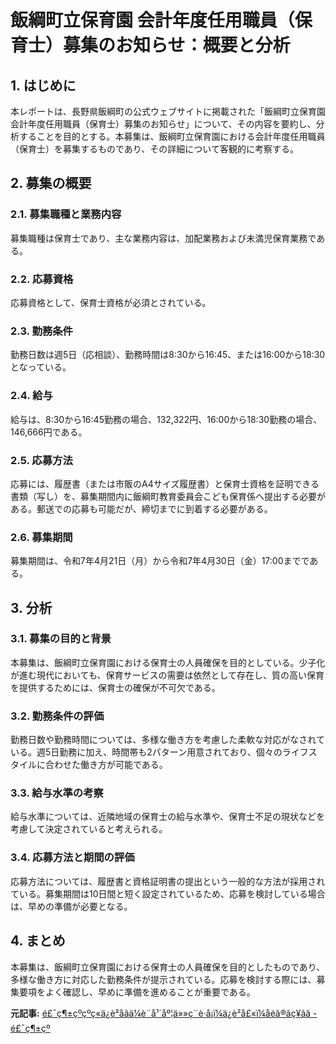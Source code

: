 # 飯綱町立保育園 会計年度任用職員（保育士）募集のお知らせ：概要と分析

## 1. はじめに

本レポートは、長野県飯綱町の公式ウェブサイトに掲載された「飯綱町立保育園 会計年度任用職員（保育士）募集のお知らせ」について、その内容を要約し、分析することを目的とする。本募集は、飯綱町立保育園における会計年度任用職員（保育士）を募集するものであり、その詳細について客観的に考察する。

## 2. 募集の概要

### 2.1. 募集職種と業務内容

募集職種は保育士であり、主な業務内容は、加配業務および未満児保育業務である。

### 2.2. 応募資格

応募資格として、保育士資格が必須とされている。

### 2.3. 勤務条件

勤務日数は週5日（応相談）、勤務時間は8:30から16:45、または16:00から18:30となっている。

### 2.4. 給与

給与は、8:30から16:45勤務の場合、132,322円、16:00から18:30勤務の場合、146,666円である。

### 2.5. 応募方法

応募には、履歴書（または市販のA4サイズ履歴書）と保育士資格を証明できる書類（写し）を、募集期間内に飯綱町教育委員会こども保育係へ提出する必要がある。郵送での応募も可能だが、締切までに到着する必要がある。

### 2.6. 募集期間

募集期間は、令和7年4月21日（月）から令和7年4月30日（金）17:00までである。

## 3. 分析

### 3.1. 募集の目的と背景

本募集は、飯綱町立保育園における保育士の人員確保を目的としている。少子化が進む現代においても、保育サービスの需要は依然として存在し、質の高い保育を提供するためには、保育士の確保が不可欠である。

### 3.2. 勤務条件の評価

勤務日数や勤務時間については、多様な働き方を考慮した柔軟な対応がなされている。週5日勤務に加え、時間帯も2パターン用意されており、個々のライフスタイルに合わせた働き方が可能である。

### 3.3. 給与水準の考察

給与水準については、近隣地域の保育士の給与水準や、保育士不足の現状などを考慮して決定されていると考えられる。

### 3.4. 応募方法と期間の評価

応募方法については、履歴書と資格証明書の提出という一般的な方法が採用されている。募集期間は10日間と短く設定されているため、応募を検討している場合は、早めの準備が必要となる。

## 4. まとめ

本募集は、飯綱町立保育園における保育士の人員確保を目的としたものであり、多様な働き方に対応した勤務条件が提示されている。応募を検討する際には、募集要項をよく確認し、早めに準備を進めることが重要である。



**元記事:** [é£¯ç¶±çºçºç«ä¿è²åãä¼è¨å¹´åº¦ä»»ç¨è·å¡ï¼ä¿è²å£«ï¼åéã®ãç¥ãã - é£¯ç¶±çº](https://www.town.iizuna.nagano.jp/docs/11926.html)